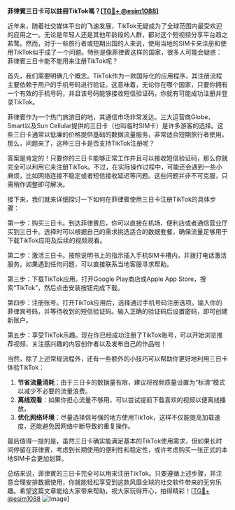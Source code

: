 **菲律賓三日卡可以註冊TikTok嗎？[[TG💪+ @esim1088](https://t.me/s/esim1088)]**

近年来，随着社交媒体平台的飞速发展，TikTok无疑成为了全球范围内最受欢迎的应用之一。无论是年轻人还是其他年龄段的人群，都对这个短视频分享平台趋之若鹜。然而，对于一些旅行者或短期出国的人来说，使用当地的SIM卡来注册和使用TikTok似乎成了一个问题。特别是像菲律賓这样的国家，很多人可能会疑惑：菲律賓三日卡能不能用来注册TikTok呢？

首先，我们需要明确几个概念。TikTok作为一款国际化的应用程序，其注册流程主要依赖于用户的手机号码进行验证。这意味着，无论你在哪个国家，只要你拥有一个有效的手机号码，并且该号码能够接收短信验证码，你就有可能成功注册并登录TikTok。

菲律賓作为一个热门旅游目的地，其通信市场非常发达。三大运营商Globe、Smart以及Sun Cellular提供的三日卡（也叫临时SIM卡）是许多游客的选择。这些三日卡通常以低廉的价格提供基础的数据流量服务，非常适合短期旅行者使用。那么，问题来了，这种三日卡是否支持TikTok注册呢？

答案是肯定的！只要你的三日卡能够正常工作并且可以接收短信验证码，那么你就完全可以利用它来注册TikTok。不过，在实际操作过程中，可能还会遇到一些小麻烦，比如网络连接不稳定或者短信接收延迟等问题。这些问题并非不可克服，只需稍作调整即可解决。

接下来，我们就来详细探讨一下如何在菲律賓使用三日卡注册TikTok的具体步骤：

第一步：购买三日卡。到达菲律賓后，你可以直接在机场、便利店或者通信营业厅买到三日卡。选择时可以根据自己的需求挑选适合的数据套餐，确保流量足够用于下载TikTok应用及后续的视频观看。

第二步：激活三日卡。按照说明书上的指示插入手机SIM卡槽内，并拨打电话激活服务。如果遇到任何问题，可以直接联系当地客服寻求帮助。

第三步：下载TikTok应用。打开Google Play商店或Apple App Store，搜索“TikTok”，然后点击安装按钮完成下载。

第四步：注册账号。打开TikTok应用后，选择通过手机号码注册选项。输入你的菲律宾号码，并等待收到的短信验证码。输入正确的验证码后设置密码，即可创建新账户。

第五步：享受TikTok乐趣。现在你已经成功注册了TikTok账号，可以开始浏览推荐视频、关注感兴趣的内容创作者以及发布自己的作品啦！

当然，除了上述常规流程外，还有一些额外的小技巧可以帮助你更好地利用三日卡体验TikTok：

1. **节省流量消耗**：由于三日卡的数据量有限，建议将视频质量设置为“标清”模式以减少不必要的流量浪费。
2. **离线观看**：如果你担心流量不够用，可以尝试提前下载喜欢的视频以便离线播放。
3. **优化网络环境**：尽量选择信号强的地方使用TikTok，这样不仅能提高加载速度，还能避免因网络中断导致的重复操作。

最后值得一提的是，虽然三日卡确实能满足基本的TikTok使用需求，但如果长时间停留在菲律賓，考虑到长期使用的便利性和稳定性，或许考虑购买一张正式的本地SIM卡会更加划算。

总结来说，菲律賓的三日卡完全可以用来注册TikTok。只要遵循上述步骤，并注意合理安排数据使用，你就能轻松享受到这款风靡全球的社交软件带来的无穷乐趣。希望这篇文章能给大家带来帮助，祝大家玩得开心，拍得精彩！[[TG💪+ @esim1088](https://t.me/s/esim1088) ![Image](https://i.postimg.cc/4NQfJmqS/Snipaste-2025-05-13-00-14-12.png)]